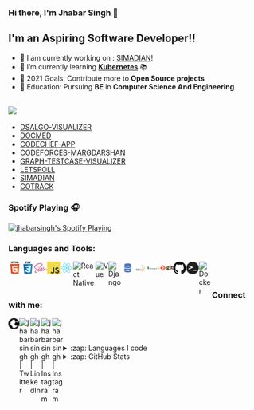 ### Hi there, I'm Jhabar Singh  👋


## I'm an Aspiring Software Developer!!

- 🔭 I am currently working on : [SIMADIAN][currently]!
- 🌱 I’m currently learning [**Kubernetes**](https://kubernetes.io/) 📚
- 🥅 2021 Goals: Contribute more to **Open Source projects**
- 📙 Education: Pursuing **BE** in **Computer Science And Engineering**

<br />

<img src="https://img.shields.io/badge/Projects-💻 + 🧠-blue.svg" height="25px" />

* [DSALGO-VISUALIZER](https://github.com/jhabarsingh/DSALGO-VISUALIZER)
* [DOCMED](https://github.com/jhabarsingh/DOCMED)
* [CODECHEF-APP](https://github.com/jhabarsingh/CODECHEF-APP)
* [CODEFORCES-MARGDARSHAN](https://github.com/jhabarsingh/CODEFORCES-MARGDARSHAN)
* [GRAPH-TESTCASE-VISUALIZER](https://github.com/jhabarsingh/GRAPH-TESTCASE-VISUALIZER)
* [LETSPOLL](https://github.com/jhabarsingh/LETSPOLL)
* [SIMADIAN](https://github.com/jhabarsingh/SIMADIAN)
* [COTRACK](https://github.com/jhabarsingh/COTRACK)

### Spotify Playing 🎧

[<img src="https://now-playing-codestackr.vercel.app/api/spotify-playing" alt="jhabarsingh's Spotify Playing" width="350" />](https://open.spotify.com/playlist/30IDpCLZK9S1ZpdnDbgAOd)


### Languages and Tools:

<img align="left" alt="HTML5" width="26px" src="https://raw.githubusercontent.com/github/explore/80688e429a7d4ef2fca1e82350fe8e3517d3494d/topics/html/html.png" />
<img align="left" alt="CSS3" width="26px" src="https://raw.githubusercontent.com/github/explore/80688e429a7d4ef2fca1e82350fe8e3517d3494d/topics/css/css.png" />
<img align="left" alt="Sass" width="26px" src="https://raw.githubusercontent.com/github/explore/80688e429a7d4ef2fca1e82350fe8e3517d3494d/topics/sass/sass.png" />
<img align="left" alt="JavaScript" width="26px" src="https://raw.githubusercontent.com/github/explore/80688e429a7d4ef2fca1e82350fe8e3517d3494d/topics/javascript/javascript.png" />
<img align="left" alt="React" width="26px" src="https://raw.githubusercontent.com/github/explore/80688e429a7d4ef2fca1e82350fe8e3517d3494d/topics/react/react.png" />
<img align="left" alt="React Native" width="45px" src="https://engineering.fb.com/wp-content/uploads/2015/09/gllytqc8ze_lumgbaatztguaaaaabj0jaaab.jpg" />

<img align="left" alt="Vue" width="26px" src="https://cdn.auth0.com/blog/logos/vuejs-logo.png" />

<!--
<img align="left" alt="GraphQL" width="26px" src="https://raw.githubusercontent.com/github/explore/80688e429a7d4ef2fca1e82350fe8e3517d3494d/topics/graphql/graphql.png" />
<img align="left" alt="Node.js" width="26px" src="https://raw.githubusercontent.com/github/explore/80688e429a7d4ef2fca1e82350fe8e3517d3494d/topics/nodejs/nodejs.png" />
-->
<img align="left" alt="Django" width="26px" src="https://icon-library.com/images/django-icon/django-icon-0.jpg" />
<img align="left" alt="SQL" width="26px" src="https://raw.githubusercontent.com/github/explore/80688e429a7d4ef2fca1e82350fe8e3517d3494d/topics/sql/sql.png" />
<img align="left" alt="MySQL" width="26px" src="https://raw.githubusercontent.com/github/explore/80688e429a7d4ef2fca1e82350fe8e3517d3494d/topics/mysql/mysql.png" />
<img align="left" alt="MongoDB" width="26px" src="https://raw.githubusercontent.com/github/explore/80688e429a7d4ef2fca1e82350fe8e3517d3494d/topics/mongodb/mongodb.png" />
<img align="left" alt="Git" width="26px" src="https://raw.githubusercontent.com/github/explore/80688e429a7d4ef2fca1e82350fe8e3517d3494d/topics/git/git.png" />
<img align="left" alt="GitHub" width="26px" src="https://raw.githubusercontent.com/github/explore/78df643247d429f6cc873026c0622819ad797942/topics/github/github.png" />
<img align="left" alt="Terminal" width="26px" src="https://raw.githubusercontent.com/github/explore/80688e429a7d4ef2fca1e82350fe8e3517d3494d/topics/terminal/terminal.png" />
<img align="left" alt="Docker" width="26px" src="https://cdn.iconscout.com/icon/free/png-256/docker-226091.png" />

<br />
<br />

### Connect with me:

[<img align="left" alt="jhabarsingh" width="22px" src="https://raw.githubusercontent.com/iconic/open-iconic/master/svg/globe.svg" />][website]
[<img align="left" alt="jhabarsingh | Twitter" width="22px" src="https://cdn.jsdelivr.net/npm/simple-icons@v3/icons/twitter.svg" />][twitter]
[<img align="left" alt="jhabarsingh | LinkedIn" width="22px" src="https://cdn.jsdelivr.net/npm/simple-icons@v3/icons/linkedin.svg" />][linkedin]
[<img align="left" alt="jhabarsingh | Instagram" width="22px" src="https://cdn.jsdelivr.net/npm/simple-icons@v3/icons/instagram.svg" />][instagram]
[<img align="left" alt="jhabarsingh | Instagram" width="22px" src="https://cdn.jsdelivr.net/npm/simple-icons@v3/icons/stackoverflow.svg" />][stackoverflow]

<br/>
<br/>
<br/>

<details>
  <summary>:zap: Languages I code</summary>
  <br />
  
  [![Top Langs](https://github-readme-stats.vercel.app/api/top-langs/?username=jhabarsingh&layout=compact&hide=JupyterNotebook)](https://github.com/jhabarsingh)

</details>


<details>
  <summary>:zap: GitHub Stats</summary>
  <br />
  <a href="https://github.com/jhabarsingh/CPP">
    <img align="left" alt="jhabarsingh's GitHub Stats" src="https://github-readme-stats.vercel.app/api?username=jhabarsingh&count_private=true&show_icons=true" />
  </a>
</details>

[website]: http://jhabarsinghbhati.me/
[currently]: https://github.com/jhabarsingh/SIMADIAN
[twitter]: https://twitter.com/BhatiJhabar
[instagram]: https://www.instagram.com/bhatijhabarsingh/
[linkedin]: https://www.linkedin.com/in/jhabar-bhati-774969134/
[stackoverflow]: https://stackoverflow.com/users/10612407/jhabar-singh-bhati
